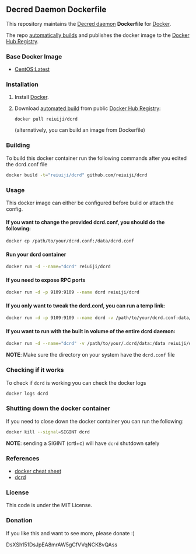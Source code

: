 ## Decred Daemon Dockerfile

This repository maintains the [Decred daemon](http://decred.org/) **Dockerfile** for [Docker](https://www.docker.com/).

The repo [automatically builds](https://registry.hub.docker.com/u/reiuiji/dcrd/) and publishes the docker image to the [Docker Hub Registry](https://registry.hub.docker.com/).

### Base Docker Image

* [CentOS:Latest](https://github.com/docker-library/docs/tree/master/centos)

### Installation

1. Install [Docker](https://www.docker.com/).

2. Download [automated build](https://registry.hub.docker.com/u/reiuiji/dcrd/) from public [Docker Hub Registry](https://registry.hub.docker.com/):

    `docker pull reiuiji/dcrd`

   (alternatively, you can build an image from Dockerfile)

### Building
To build this docker container run the following commands after you edited the dcrd.conf file
````bash
docker build -t="reiuiji/dcrd" github.com/reiuiji/dcrd
````

### Usage
This docker image can either be configured before build or attach the config.

#### If you want to change the provided dcrd.conf, you should do the following:
````bash
docker cp /path/to/your/dcrd.conf:/data/dcrd.conf
````
#### Run your dcrd container

````bash
docker run -d --name="dcrd" reiuiji/dcrd
````
#### If you need to expose RPC ports

````bash
docker run -d -p 9109:9109 --name dcrd reiuiji/dcrd
````
#### If you only want to tweak the dcrd.conf, you can run a temp link:

````bash
docker run -d -p 9109:9109 --name dcrd -v /path/to/your/dcrd.conf:data/dcrd.conf reiuiji/dcrd
````
#### If you want to run with the built in volume of the entire dcrd daemon:

````bash
docker run -d --name="dcrd" -v /path/to/your/.dcrd/data:/data reiuiji/dcrd
````
**NOTE**: Make sure the directory on your system have the `dcrd.conf` file

### Checking if it works
To check if `dcrd` is working you can check the docker logs

````bash
docker logs dcrd
````
### Shutting down the docker container
If you need to close down the docker container you can run the following:

````bash
docker kill --signal=SIGINT dcrd
````
**NOTE**: sending a SIGINT (crtl+c) will have `dcrd` shutdown safely

### References
 * [docker cheat sheet](https://github.com/wsargent/docker-cheat-sheet)
 * [dcrd](https://github.com/decred/dcrd)

### License
This code is under the MIT License.

### Donation
If you like this and want to see more, please donate :)

DsXSh151DsJpEA8mrAW5gCfVVqNCK8vQAss
